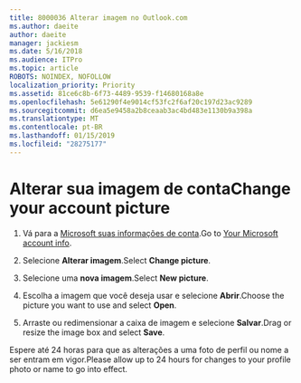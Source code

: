 ```yaml
---
title: 8000036 Alterar imagem no Outlook.com
ms.author: daeite
author: daeite
manager: jackiesm
ms.date: 5/16/2018
ms.audience: ITPro
ms.topic: article
ROBOTS: NOINDEX, NOFOLLOW
localization_priority: Priority
ms.assetid: 81ce6c8b-6f73-4489-9539-f14680168a8e
ms.openlocfilehash: 5e61290f4e9014cf53fc2f6af20c197d23ac9289
ms.sourcegitcommit: d6ea5e9458a2b8ceaab3ac4bd483e1130b9a398a
ms.translationtype: MT
ms.contentlocale: pt-BR
ms.lasthandoff: 01/15/2019
ms.locfileid: "28275177"
---
```

# <a name="change-your-account-picture"></a><span data-ttu-id="7ebcf-102">Alterar sua imagem de conta</span><span class="sxs-lookup"><span data-stu-id="7ebcf-102">Change your account picture</span></span>

1. <span data-ttu-id="7ebcf-103">Vá para a [Microsoft suas informações de conta](https://go.microsoft.com/fwlink/p/?linkid=860841).</span><span class="sxs-lookup"><span data-stu-id="7ebcf-103">Go to [Your Microsoft account info](https://go.microsoft.com/fwlink/p/?linkid=860841).</span></span>
    
2. <span data-ttu-id="7ebcf-104">Selecione **Alterar imagem**.</span><span class="sxs-lookup"><span data-stu-id="7ebcf-104">Select **Change picture**.</span></span> 
    
3. <span data-ttu-id="7ebcf-105">Selecione uma **nova imagem**.</span><span class="sxs-lookup"><span data-stu-id="7ebcf-105">Select **New picture**.</span></span> 
    
4. <span data-ttu-id="7ebcf-106">Escolha a imagem que você deseja usar e selecione **Abrir**.</span><span class="sxs-lookup"><span data-stu-id="7ebcf-106">Choose the picture you want to use and select **Open**.</span></span> 
    
5. <span data-ttu-id="7ebcf-107">Arraste ou redimensionar a caixa de imagem e selecione **Salvar**.</span><span class="sxs-lookup"><span data-stu-id="7ebcf-107">Drag or resize the image box and select **Save**.</span></span> 
    
<span data-ttu-id="7ebcf-108">Espere até 24 horas para que as alterações a uma foto de perfil ou nome a ser entram em vigor.</span><span class="sxs-lookup"><span data-stu-id="7ebcf-108">Please allow up to 24 hours for changes to your profile photo or name to go into effect.</span></span>
  

